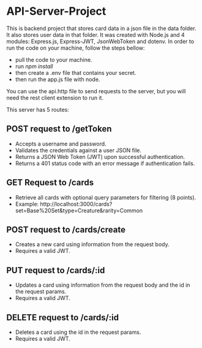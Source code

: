 # API-Server-Project

This is backend project that stores card data in a json file in the data folder. It also stores user data in that folder. It was created with Node.js and 4 modules: Express.js, Express-JWT, JsonWebToken and dotenv. In order to run the code on your machine, follow the steps bellow:
- pull the code to your machine.
- run *npm install*
- then create a .env file that contains your secret.
- then run the app.js file with node.

You can use the api.http file to send requests to the server, but you will need the rest client extension to run it.

This server has 5 routes:

## POST request to /getToken
- Accepts a username and password.
- Validates the credentials against a user JSON file.
- Returns a JSON Web Token (JWT) upon successful authentication.
- Returns a 401 status code with an error message if authentication fails.

## GET Request to /cards
- Retrieve all cards with optional query parameters for filtering (8 points).
- Example: http://localhost:3000/cards?set=Base%20Set&type=Creature&rarity=Common

## POST request to /cards/create
- Creates a new card using information from the request body.
- Requires a valid JWT.

## PUT request to /cards/:id
- Updates a card using information from the request body and the id in the request params.
- Requires a valid JWT.

## DELETE request to /cards/:id
- Deletes a card using the id in the request params.
- Requires a valid JWT.